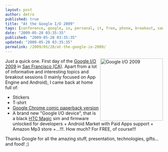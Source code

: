 ```yaml
---
layout: post
author: detro
published: true
title: "At the Google I/O 2009"
tags: [conference, google, io, personal, it, free, phone, breakout, san-francisco, curiosity, english, device, android, technology, developer]
date: "2009-05-28 03:35:35"
published: "2009-05-28 03:35:35"
updated: "2009-05-28 03:35:35"
permalink: /2009/05/28/at-the-google-io-2009/
---
```


<img src="http://code.google.com/events/io/images/io2009.png" alt="Google I/O 2009" align="right" width="200" />Just a quick one.
First day of the <a href="http://code.google.com/events/io/">Google I/O 2009</a> in <a href="http://en.wikipedia.org/wiki/San_Francisco,_California">San Francisco (CA)</a>.
Apart from a lot of informative and interesting topics and breakout sessions (I mainly focused on App Engine and Android), I came back at home full of:
<ul>
<li>Stickers</li>
<li>T-shirt</li>
<li><a href="http://www.google.com/googlebooks/chrome/">Google Chrome comic paperback version</a></li>
<li>A brand new "Google I/O device", that is a black <a href="http://www.htc.com/www/product/magic/overview.html">HTC Magic</a> sim and firmware unlocked for developers + Android Market with Paid Apps support + Amazon Mp3 store +...!!!. How much? For FREE, of course!!!</li>
</ul>

Thanks Google for all the amazing stuff, presentation, technologies, gifts... and food! ;)
